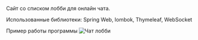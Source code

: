 Сайт со списком лобби для онлайн чата.

Использованные библиотеки: Spring Web, lombok, Thymeleaf, WebSocket

Пример работы программы
![Чат лобби](https://github.com/user-attachments/assets/0a2f3142-16f1-48a5-a8b8-2a9cc6dfc451)
